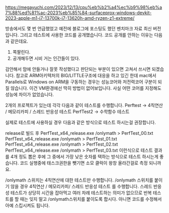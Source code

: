 
https://megayuchi.com/2023/12/13/cpu%eb%b2%a4%ec%b9%98%eb%a7%88%ed%81%ac-2023%eb%85%84-surfaceprox-windows-devkit-2023-apple-m1-i7-13700k-i7-13620h-amd-ryzen-z1-extreme/

방송에서도 몇 번 언급했었고 예전에 블로그에 포스팅도 했던 벤치마크 자료 최신 버전입니다.
그리고 테스트에 사용한 코드를 공개했습니다.
코드 공개를 안하는 이유는 다음과 같은데요.
1. 쪽팔린다.
2. 공개해두면 시비 거는 인간들이 있다.

감안해서 맘에 안들거나 잘못 작성했다고 판단되는 부분이 있으면 고쳐서 쓰시면 되겠습니다.
참고로 ARM아키텍처의 BIG/LITTLE구조에 대응을 하고 있긴 한데 mac에서 Parallels로 Windows on ARM을 구동하는 경우는 성능코어와 저전력코어 구분이 되질 않습니다. 이건 VM환경에선 딱히 방법이 없어보입니다. 사실 어떤 코어를 지정해도 성능에 차이가 없었습니다.

2개의 프로젝트가 있는데 각각 다음과 같이 테스트를 수행합니다.
Perftest -> 4칙연산 / 메모리카피 / 스레드 반응성 테스트
PerfTest2 -> 수학함수 테스트

실제로 테스트에 사용하실 경우 다음과 같은 방식으로 테스트 하시는걸 권장합니다.

release로 빌드 후
PerfTest_x64_release.exe /onlymath > PerfTest_00.txt
PerfTest_x64_release.exe /onlymath > PerfTest_01.txt
PerfTest_x64_release.exe /onlymath > PerfTest_02.txt
PerfTest_x64_release.exe /onlymath > PerfTest_03.txt
이런식으로 테스트 결과를 4개 정도 뽑은 후에 그 중에서 가장 낮은 숫자를 택하는 방식으로 테스트 하시는게 좋습니다. 코드 실행중에 태스크권한을 뺏기면 소모 클럭이 왕창 올라간걸로 측정 되니까요.

/onlymath 스위치는 4칙연산에 대한 테스트만 수행합니다. /onlymath 스위치를 붙이기 않을 경우
4칙연산 / 메모리카피/ 스레드 반응성 테스트 를 수행합니다. 스레드 반응성 테스트가 상당히 시간을 잡아먹고 여러 차례 테스트하는 의미가 없으므로 반복 테스트를 할 때는 잊지 말고 /onlymath스위치를 붙이도록 합시다. 아니면 코드를 수정해서 아예 스킵시켜도 됩니다.
